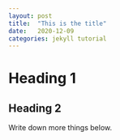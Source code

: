 ```yaml
---
layout: post
title:  "This is the title"
date:   2020-12-09
categories: jekyll tutorial
---
```

# Heading 1
## Heading 2
Write down more things below.

